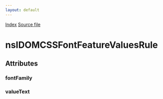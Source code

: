 ```yaml
---
layout: default
---
```

<div id='links'><a href="../index.html">Index</a>
<a href="http://dxr.mozilla.org/mozilla-central/source/dom/interfaces/css/nsIDOMCSSFontFeatureValuesRule.idl">Source file</a>
</div>

# nsIDOMCSSFontFeatureValuesRule #

## Attributes ##

### fontFamily ###

### valueText ###
